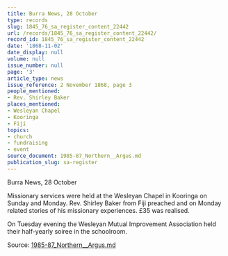 ```yaml
---
title: Burra News, 28 October
type: records
slug: 1845_76_sa_register_content_22442
url: /records/1845_76_sa_register_content_22442/
record_id: 1845_76_sa_register_content_22442
date: '1868-11-02'
date_display: null
volume: null
issue_number: null
page: '3'
article_type: news
issue_reference: 2 November 1868, page 3
people_mentioned:
- Rev. Shirley Baker
places_mentioned:
- Wesleyan Chapel
- Kooringa
- Fiji
topics:
- church
- fundraising
- event
source_document: 1985-87_Northern__Argus.md
publication_slug: sa-register
---
```


Burra News, 28 October

Missionary services were held at the Wesleyan Chapel in Kooringa on Sunday and Monday.  Rev. Shirley Baker from Fiji preached and on Monday related stories of his missionary experiences.  £35 was realised.

On Tuesday evening the Wesleyan Mutual Improvement Association held their half-yearly soiree in the schoolroom.

Source: [1985-87_Northern__Argus.md](/downloads/markdown/1985-87_Northern__Argus.md)
